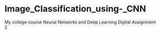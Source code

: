 # Image_Classification_using-_CNN
My college course Neural Networks and Deep Learning Digital Assignment 2
